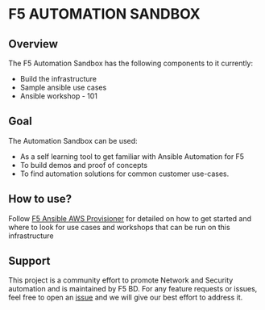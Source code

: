 # F5 AUTOMATION SANDBOX

## Overview
The F5 Automation Sandbox has the following components to it currently:
- Build the infrastructure 
- Sample ansible use cases
- Ansible workshop - 101

## Goal
The Automation Sandbox can be used:
- As a self learning tool to get familiar with Ansible Automation for F5
- To build demos and proof of concepts
- To find automation solutions for common customer use-cases.

## How to use?
Follow [F5 Ansible AWS Provisioner](https://github.com/f5devcentral/F5-Automation-Sandbox) for detailed on how to get started and where to look for use cases and workshops that can be run on this infrastructure

## Support
This project is a community effort to promote Network and Security automation and is maintained by F5 BD. For any feature requests or issues, feel free to open an [issue](https://github.com/f5alliances/f5_provisioner/issues) and we will give our best effort to address it.
